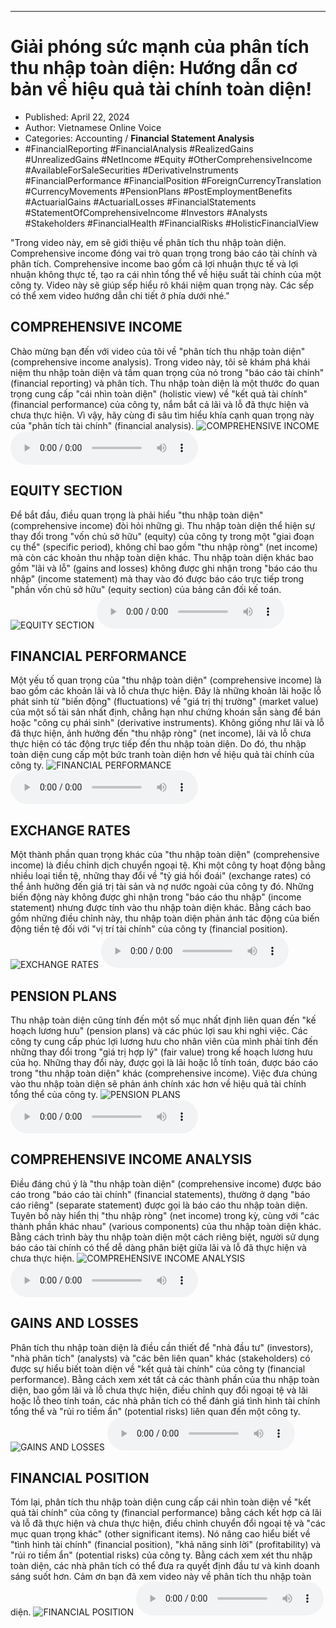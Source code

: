 
---

# Giải phóng sức mạnh của phân tích thu nhập toàn diện: Hướng dẫn cơ bản về hiệu quả tài chính toàn diện!

- Published: April 22, 2024
- Author: Vietnamese Online Voice
- Categories: Accounting / **Financial Statement Analysis**
- #FinancialReporting #FinancialAnalysis #RealizedGains #UnrealizedGains #NetIncome #Equity #OtherComprehensiveIncome #AvailableForSaleSecurities #DerivativeInstruments #FinancialPerformance #FinancialPosition #ForeignCurrencyTranslation #CurrencyMovements #PensionPlans #PostEmploymentBenefits #ActuarialGains #ActuarialLosses #FinancialStatements #StatementOfComprehensiveIncome #Investors #Analysts #Stakeholders #FinancialHealth #FinancialRisks #HolisticFinancialView

"Trong video này, em sẽ giới thiệu về phân tích thu nhập toàn diện. Comprehensive income đóng vai trò quan trọng trong báo cáo tài chính và phân tích. Comprehensive income bao gồm cả lợi nhuận thực tế và lợi nhuận không thực tế, tạo ra cái nhìn tổng thể về hiệu suất tài chính của một công ty. Video này sẽ giúp sếp hiểu rõ khái niệm quan trọng này. Các sếp có thể xem video hướng dẫn chi tiết ở phía dưới nhé."


## COMPREHENSIVE INCOME

Chào mừng bạn đến với video của tôi về "phân tích thu nhập toàn diện" (comprehensive income analysis). Trong video này, tôi sẽ khám phá khái niệm thu nhập toàn diện và tầm quan trọng của nó trong "báo cáo tài chính" (financial reporting) và phân tích. Thu nhập toàn diện là một thước đo quan trọng cung cấp "cái nhìn toàn diện" (holistic view) về "kết quả tài chính" (financial performance) của công ty, nắm bắt cả lãi và lỗ đã thực hiện và chưa thực hiện. Vì vậy, hãy cùng đi sâu tìm hiểu khía cạnh quan trọng này của "phân tích tài chính" (financial analysis).
![COMPREHENSIVE INCOME](https://http-archiver-apis-production-80.schnworks.com/storage/images/transitions/2024-04-22/transition--9641694775-Montserrat-Regular-7B1FA2.jpg)
<audio controls>
    <source src="https://http-archiver-apis-production-80.schnworks.com/storage/audio/file-5632443028.mp3" type="audio/mpeg">
</audio>



## EQUITY SECTION

Để bắt đầu, điều quan trọng là phải hiểu "thu nhập toàn diện" (comprehensive income) đòi hỏi những gì. Thu nhập toàn diện thể hiện sự thay đổi trong "vốn chủ sở hữu" (equity) của công ty trong một "giai đoạn cụ thể" (specific period), không chỉ bao gồm "thu nhập ròng" (net income) mà còn các khoản thu nhập toàn diện khác. Thu nhập toàn diện khác bao gồm "lãi và lỗ" (gains and losses) không được ghi nhận trong "báo cáo thu nhập" (income statement) mà thay vào đó được báo cáo trực tiếp trong "phần vốn chủ sở hữu" (equity section) của bảng cân đối kế toán.
![EQUITY SECTION](https://http-archiver-apis-production-80.schnworks.com/storage/images/transitions/2024-04-22/transition-17174259681-Montserrat-Medium-1A237E.jpg)
<audio controls>
    <source src="https://http-archiver-apis-production-80.schnworks.com/storage/audio/file-9680305175.mp3" type="audio/mpeg">
</audio>



## FINANCIAL PERFORMANCE

Một yếu tố quan trọng của "thu nhập toàn diện" (comprehensive income) là bao gồm các khoản lãi và lỗ chưa thực hiện. Đây là những khoản lãi hoặc lỗ phát sinh từ "biến động" (fluctuations) về "giá trị thị trường" (market value) của một số tài sản nhất định, chẳng hạn như chứng khoán sẵn sàng để bán hoặc "công cụ phái sinh" (derivative instruments). Không giống như lãi và lỗ đã thực hiện, ảnh hưởng đến "thu nhập ròng" (net income), lãi và lỗ chưa thực hiện có tác động trực tiếp đến thu nhập toàn diện. Do đó, thu nhập toàn diện cung cấp một bức tranh toàn diện hơn về hiệu quả tài chính của công ty.
![FINANCIAL PERFORMANCE](https://http-archiver-apis-production-80.schnworks.com/storage/images/transitions/2024-04-22/transition--10311529303-Montserrat-Thin-512DA8.jpg)
<audio controls>
    <source src="https://http-archiver-apis-production-80.schnworks.com/storage/audio/file-37752206791.mp3" type="audio/mpeg">
</audio>



## EXCHANGE RATES

Một thành phần quan trọng khác của "thu nhập toàn diện" (comprehensive income) là điều chỉnh dịch chuyển ngoại tệ. Khi một công ty hoạt động bằng nhiều loại tiền tệ, những thay đổi về "tỷ giá hối đoái" (exchange rates) có thể ảnh hưởng đến giá trị tài sản và nợ nước ngoài của công ty đó. Những biến động này không được ghi nhận trong "báo cáo thu nhập" (income statement) nhưng được tính vào thu nhập toàn diện khác. Bằng cách bao gồm những điều chỉnh này, thu nhập toàn diện phản ánh tác động của biến động tiền tệ đối với "vị trí tài chính" của công ty (financial position).
![EXCHANGE RATES](https://http-archiver-apis-production-80.schnworks.com/storage/images/transitions/2024-04-22/transition-12160576811-Montserrat-Black-1A237E.jpg)
<audio controls>
    <source src="https://http-archiver-apis-production-80.schnworks.com/storage/audio/file-30450812775.mp3" type="audio/mpeg">
</audio>



## PENSION PLANS

Thu nhập toàn diện cũng tính đến một số mục nhất định liên quan đến "kế hoạch lương hưu" (pension plans) và các phúc lợi sau khi nghỉ việc. Các công ty cung cấp phúc lợi lương hưu cho nhân viên của mình phải tính đến những thay đổi trong "giá trị hợp lý" (fair value) trong kế hoạch lương hưu của họ. Những thay đổi này, được gọi là lãi hoặc lỗ tính toán, được báo cáo trong "thu nhập toàn diện" khác (comprehensive income). Việc đưa chúng vào thu nhập toàn diện sẽ phản ánh chính xác hơn về hiệu quả tài chính tổng thể của công ty.
![PENSION PLANS](https://http-archiver-apis-production-80.schnworks.com/storage/images/transitions/2024-04-22/transition-22733851604-Montserrat-Medium-880E4F.jpg)
<audio controls>
    <source src="https://http-archiver-apis-production-80.schnworks.com/storage/audio/file-17348247657.mp3" type="audio/mpeg">
</audio>



## COMPREHENSIVE INCOME ANALYSIS

Điều đáng chú ý là "thu nhập toàn diện" (comprehensive income) được báo cáo trong "báo cáo tài chính" (financial statements), thường ở dạng "báo cáo riêng" (separate statement) được gọi là báo cáo thu nhập toàn diện. Tuyên bố này hiển thị "thu nhập ròng" (net income) trong kỳ, cùng với "các thành phần khác nhau" (various components) của thu nhập toàn diện khác. Bằng cách trình bày thu nhập toàn diện một cách riêng biệt, người sử dụng báo cáo tài chính có thể dễ dàng phân biệt giữa lãi và lỗ đã thực hiện và chưa thực hiện.
![COMPREHENSIVE INCOME ANALYSIS](https://http-archiver-apis-production-80.schnworks.com/storage/images/transitions/2024-04-22/transition--28873524770-Montserrat-Bold-004895.jpg)
<audio controls>
    <source src="https://http-archiver-apis-production-80.schnworks.com/storage/audio/file-25611760197.mp3" type="audio/mpeg">
</audio>



## GAINS AND LOSSES

Phân tích thu nhập toàn diện là điều cần thiết để "nhà đầu tư" (investors), "nhà phân tích" (analysts) và "các bên liên quan" khác (stakeholders) có được sự hiểu biết toàn diện về "kết quả tài chính" của công ty (financial performance). Bằng cách xem xét tất cả các thành phần của thu nhập toàn diện, bao gồm lãi và lỗ chưa thực hiện, điều chỉnh quy đổi ngoại tệ và lãi hoặc lỗ theo tính toán, các nhà phân tích có thể đánh giá tình hình tài chính tổng thể và "rủi ro tiềm ẩn" (potential risks) liên quan đến một công ty.
![GAINS AND LOSSES](https://http-archiver-apis-production-80.schnworks.com/storage/images/transitions/2024-04-22/transition-10755735217-Montserrat-SemiBold-283593.jpg)
<audio controls>
    <source src="https://http-archiver-apis-production-80.schnworks.com/storage/audio/file-23667137976.mp3" type="audio/mpeg">
</audio>



## FINANCIAL POSITION

Tóm lại, phân tích thu nhập toàn diện cung cấp cái nhìn toàn diện về "kết quả tài chính" của công ty (financial performance) bằng cách kết hợp cả lãi và lỗ đã thực hiện và chưa thực hiện, điều chỉnh chuyển đổi ngoại tệ và "các mục quan trọng khác" (other significant items). Nó nâng cao hiểu biết về "tình hình tài chính" (financial position), "khả năng sinh lời" (profitability) và "rủi ro tiềm ẩn" (potential risks) của công ty. Bằng cách xem xét thu nhập toàn diện, các nhà phân tích có thể đưa ra quyết định đầu tư và kinh doanh sáng suốt hơn. Cảm ơn bạn đã xem video này về phân tích thu nhập toàn diện.
![FINANCIAL POSITION](https://http-archiver-apis-production-80.schnworks.com/storage/images/transitions/2024-04-22/transition--44117083592-Montserrat-Thin-673AB7.jpg)
<audio controls>
    <source src="https://http-archiver-apis-production-80.schnworks.com/storage/audio/file-14386742902.mp3" type="audio/mpeg">
</audio>

